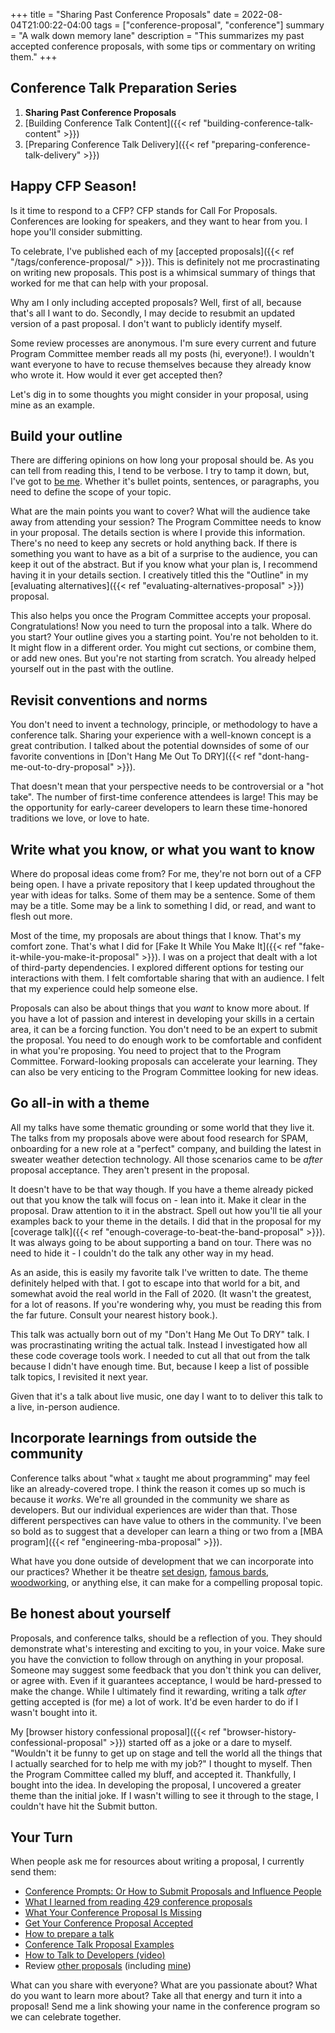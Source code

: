 +++
title = "Sharing Past Conference Proposals"
date = 2022-08-04T21:00:22-04:00
tags = ["conference-proposal", "conference"]
summary = "A walk down memory lane"
description = "This summarizes my past accepted conference proposals, with some tips or commentary on writing them."
+++

## Conference Talk Preparation Series

1. __Sharing Past Conference Proposals__
2. [Building Conference Talk Content]({{< ref "building-conference-talk-content" >}})
3. [Preparing Conference Talk Delivery]({{< ref "preparing-conference-talk-delivery" >}})

## Happy CFP Season!

Is it time to respond to a CFP? CFP stands for Call For Proposals. Conferences are looking for speakers, and they want to hear from you. I hope you'll consider submitting.

To celebrate, I've published each of my [accepted proposals]({{< ref "/tags/conference-proposal/" >}}). This is definitely not me procrastinating on writing new proposals. This post is a whimsical summary of things that worked for me that can help with your proposal.

Why am I only including accepted proposals? Well, first of all, because that's all I want to do. Secondly, I may decide to resubmit an updated version of a past proposal. I don't want to publicly identify myself.

Some review processes are anonymous. I'm sure every current and future Program Committee member reads all my posts (hi, everyone!). I wouldn't want everyone to have to recuse themselves because they already know who wrote it. How would it ever get accepted then?

Let's dig in to some thoughts you might consider in your proposal, using mine as an example.

## Build your outline

There are differing opinions on how long your proposal should be. As you can tell from reading this, I tend to be verbose. I try to tamp it down, but, I've got to [be me](#be-honest-about-yourself). Whether it's bullet points, sentences, or paragraphs, you need to define the scope of your topic.

What are the main points you want to cover? What will the audience take away from attending your session? The Program Committee needs to know in your proposal. The details section is where I provide this information. There's no need to keep any secrets or hold anything back. If there is something you want to have as a bit of a surprise to the audience, you can keep it out of the abstract. But if you know what your plan is, I recommend having it in your details section. I creatively titled this the "Outline" in my [evaluating alternatives]({{< ref "evaluating-alternatives-proposal" >}}) proposal.

This also helps you once the Program Committee accepts your proposal. Congratulations! Now you need to turn the proposal into a talk. Where do you start? Your outline gives you a starting point. You're not beholden to it. It might flow in a different order. You might cut sections, or combine them, or add new ones. But you're not starting from scratch. You already helped yourself out in the past with the outline.

## Revisit conventions and norms

You don't need to invent a technology, principle, or methodology to have a conference talk. Sharing your experience with a well-known concept is a great contribution. I talked about the potential downsides of some of our favorite conventions in [Don't Hang Me Out To DRY]({{< ref "dont-hang-me-out-to-dry-proposal" >}}).

That doesn't mean that your perspective needs to be controversial or a "hot take". The number of first-time conference attendees is large! This may be the opportunity for early-career developers to learn these time-honored traditions we love, or love to hate.

## Write what you know, or what you want to know

Where do proposal ideas come from? For me, they're not born out of a CFP being open. I have a private repository that I keep updated throughout the year with ideas for talks. Some of them may be a sentence. Some of them may be a title. Some may be a link to something I did, or read, and want to flesh out more.

Most of the time, my proposals are about things that I know. That's my comfort zone. That's what I did for [Fake It While You Make It]({{< ref  "fake-it-while-you-make-it-proposal" >}}). I was on a project that dealt with a lot of third-party dependencies. I explored different options for testing our interactions with them. I felt comfortable sharing that with an audience. I felt that my experience could help someone else.

Proposals can also be about things that you *want* to know more about. If you have a lot of passion and interest in developing your skills in a certain area, it can be a forcing function. You don't need to be an expert to submit the proposal. You need to do enough work to be comfortable and confident in what you're proposing. You need to project that to the Program Committee. Forward-looking proposals can accelerate your learning. They can also be very enticing to the Program Committee looking for new ideas.

## Go all-in with a theme

All my talks have some thematic grounding or some world that they live it. The talks from my proposals above were about food research for SPAM, onboarding for a new role at a "perfect" company, and building the latest in sweater weather detection technology. All those scenarios came to be *after* proposal acceptance. They aren't present in the proposal.

It doesn't have to be that way though. If you have a theme already picked out that you know the talk will focus on - lean into it. Make it clear in the proposal. Draw attention to it in the abstract. Spell out how you'll tie all your examples back to your theme in the details. I did that in the proposal for my [coverage talk]({{< ref "enough-coverage-to-beat-the-band-proposal" >}}). It was always going to be about supporting a band on tour. There was no need to hide it - I couldn't do the talk any other way in my head.

As an aside, this is easily my favorite talk I've written to date. The theme definitely helped with that. I got to escape into that world for a bit, and somewhat avoid the real world in the Fall of 2020. (It wasn't the greatest, for a lot of reasons. If you're wondering why, you must be reading this from the far future. Consult your nearest history book.).

This talk was actually born out of my "Don't Hang Me Out To DRY" talk. I was procrastinating writing the actual talk. Instead I investigated how all these code coverage tools work. I needed to cut all that out from the talk because I didn't have enough time. But, because I keep a list of possible talk topics, I revisited it next year.

Given that it's a talk about live music, one day I want to to deliver this talk to a live, in-person audience.

## Incorporate learnings from outside the community

Conference talks about "what `x` taught me about programming" may feel like an already-covered trope. I think the reason it comes up so much is because it *works*. We're all grounded in the community we share as developers. But our individual experiences are wider than that. Those different perspectives can have value to others in the community. I've been so bold as to suggest that a developer can learn a thing or two from a [MBA program]({{< ref "engineering-mba-proposal" >}}).

What have you done outside of development that we can incorporate into our practices? Whether it be theatre [set design](https://www.youtube.com/watch?v=JWDPRWPtOeg), [famous bards](https://www.youtube.com/watch?v=mrdmHK6ogC0), [woodworking](https://www.youtube.com/watch?v=7zW_BBiTLAY), or anything else, it can make for a compelling proposal topic.

## Be honest about yourself

Proposals, and conference talks, should be a reflection of you. They should demonstrate what's interesting and exciting to you, in your voice. Make sure you have the conviction to follow through on anything in your proposal. Someone may suggest some feedback that you don't think you can deliver, or agree with. Even if it guarantees acceptance, I would be hard-pressed to make the change. While I ultimately find it rewarding, writing a talk *after* getting accepted is (for me) a lot of work. It'd be even harder to do if I wasn't bought into it.

My [browser history confessional proposal]({{< ref
"browser-history-confessional-proposal" >}}) started off as a joke or a dare to myself. "Wouldn't it be funny to get up on stage and tell the world all the things that I actually searched for to help me with my job?" I thought to myself. Then the Program Committee called my bluff, and accepted it. Thankfully, I bought into the idea. In developing the proposal, I uncovered a greater theme than the initial joke. If I wasn't willing to see it through to the stage, I couldn't have hit the Submit button.

## Your Turn

When people ask me for resources about writing a proposal, I currently send them:

* [Conference Prompts: Or How to Submit Proposals and Influence People](https://noelrappin.com/blog/2014/01/conference-prompts-or-how-to-submit-proposals-and-influence-people/)
* [What I learned from reading 429 conference proposals](https://noelrappin.com/blog/2014/03/what-i-learned-from-reading-429-conference-proposals/)
* [What Your Conference Proposal Is Missing](http://www.sarahmei.com/blog/2014/04/07/what-your-conference-proposal-is-missing/)
* [Get Your Conference Proposal Accepted](https://schneems.com/blogs/2016-04-07-conference-proposal)
* [How to prepare a talk](https://www.deconstructconf.com/blog/how-to-prepare-a-talk)
* [Conference Talk Proposal Examples](https://thoughtbot.com/blog/conference-talk-proposal-examples)
* [How to Talk to Developers (video)](https://www.youtube.com/watch?v=l9JXH7JPjR4)
* Review [other proposals](https://speakerline.io/proposals) (including [mine](https://speakerline.io/speakers/96))

What can you share with everyone? What are you passionate about? What do you want to learn more about? Take all that energy and turn it into a proposal! Send me a link showing your name in the conference program so we can celebrate together.

